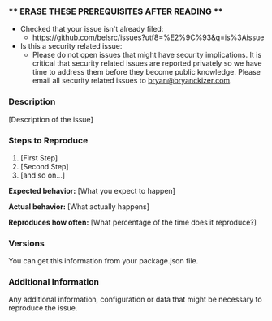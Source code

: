 ### ** ERASE THESE PREREQUISITES AFTER READING **

- Checked that your issue isn't already filed:
  - https://github.com/belsrc<project-name>/issues?utf8=%E2%9C%93&q=is%3Aissue
- Is this a security related issue:
  - Please do not open issues that might have security implications. It is critical that security related issues are reported privately so we have time to address them before they become public knowledge. Please email all security related issues to [bryan@bryanckizer.com](mailto:bryan@bryanckizer.com).

### Description

[Description of the issue]

### Steps to Reproduce

1. [First Step]
2. [Second Step]
3. [and so on...]

**Expected behavior:** [What you expect to happen]

**Actual behavior:** [What actually happens]

**Reproduces how often:** [What percentage of the time does it reproduce?]

### Versions

You can get this information from your package.json file.

### Additional Information

Any additional information, configuration or data that might be necessary to reproduce the issue.
